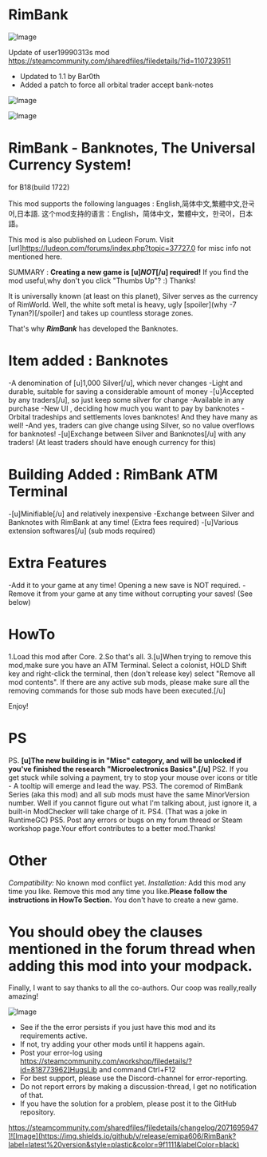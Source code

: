 # RimBank

![Image](https://i.imgur.com/buuPQel.png)

Update of user19990313s mod 
https://steamcommunity.com/sharedfiles/filedetails/?id=1107239511

- Updated to 1.1 by Bar0th
- Added a patch to force all orbital trader accept bank-notes

![Image](https://i.imgur.com/pufA0kM.png)

	
![Image](https://i.imgur.com/Z4GOv8H.png)


# RimBank - Banknotes, The Universal Currency System!

for B18(build 1722)

This mod supports the following languages : English,简体中文,繁體中文,한국어,日本語.
这个mod支持的语言：English，简体中文，繁體中文，한국어，日本語。

This mod is also published on Ludeon Forum.
Visit [url]https://ludeon.com/forums/index.php?topic=37727.0 for misc info not mentioned here.

SUMMARY : **Creating a new game is [u]*NOT*[/u] required!**
If you find the mod useful,why don't you click "Thumbs Up"? :) Thanks!

It is universally known (at least on this planet), Silver serves as the currency of RimWorld. Well, the white soft metal is heavy, ugly [spoiler](why -7 Tynan?)[/spoiler] and takes up countless storage zones.

That's why ***RimBank*** has developed the Banknotes.


# Item added : Banknotes

-A denomination of [u]1,000 Silver[/u], which never changes
-Light and durable, suitable for saving a considerable amount of money
-[u]Accepted by any traders[/u], so just keep some silver for change
-Available in any purchase
-New UI , deciding how much you want to pay by banknotes
-Orbital tradeships and settlements loves banknotes! And they have many as well!
-And yes, traders can give change using Silver, so no value overflows for banknotes!
-[u]Exchange between Silver and Banknotes[/u] with any traders! (At least traders should have enough currency for this)

# Building Added : RimBank ATM Terminal

-[u]Minifiable[/u] and relatively inexpensive
-Exchange between Silver and Banknotes with RimBank at any time! (Extra fees required)
-[u]Various extension softwares[/u] (sub mods required)

# Extra Features

-Add it to your game at any time! Opening a new save is NOT required.
-Remove it from your game at any time without corrupting your saves! (See below)


# HowTo

1.Load this mod after Core.
2.So that's all.
3.[u]When trying to remove this mod,make sure you have an ATM Terminal. Select a colonist, HOLD Shift key and right-click the terminal, then (don't release key) select "Remove all mod contents". If there are any active sub mods, please make sure all the removing commands for those sub mods have been executed.[/u]

Enjoy!

# PS

PS. **[u]The new building is in "Misc" category, and will be unlocked if you've finished the research "Microelectronics Basics".[/u]**
PS2. If you get stuck while solving a payment, try to stop your mouse over icons or title - A tooltip will emerge and lead the way.
PS3. The coremod of RimBank Series (aka this mod) and all sub mods must have the same MinorVersion number. Well if you cannot figure out what I'm talking about, just ignore it, a built-in ModChecker will take charge of it.
PS4. (That was a joke in RuntimeGC)
PS5. Post any errors or bugs on my forum thread or Steam workshop page.Your effort contributes to a better mod.Thanks!

# Other

*Compatibility:* No known mod conflict yet.
*Installation:*
Add this mod any time you like.
Remove this mod any time you like.**Please follow the instructions in HowTo Section.**
You don't have to create a new game.
# You should obey the clauses mentioned in the forum thread when adding this mod into your modpack.



Finally, I want to say thanks to all the co-authors. Our coop was really,really amazing!


![Image](https://i.imgur.com/PwoNOj4.png)



-  See if the the error persists if you just have this mod and its requirements active.
-  If not, try adding your other mods until it happens again.
-  Post your error-log using https://steamcommunity.com/workshop/filedetails/?id=818773962]HugsLib and command Ctrl+F12
-  For best support, please use the Discord-channel for error-reporting.
-  Do not report errors by making a discussion-thread, I get no notification of that.
-  If you have the solution for a problem, please post it to the GitHub repository.



https://steamcommunity.com/sharedfiles/filedetails/changelog/2071695947]![Image](https://img.shields.io/github/v/release/emipa606/RimBank?label=latest%20version&style=plastic&color=9f1111&labelColor=black)


